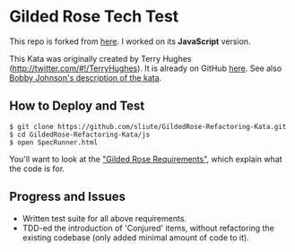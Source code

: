# Gilded Rose Tech Test

This repo is forked from [here](https://github.com/emilybache/GildedRose-Refactoring-Kata). I worked on its __JavaScript__ version.

This Kata was originally created by Terry Hughes (http://twitter.com/#!/TerryHughes). It is already on GitHub [here](https://github.com/NotMyself/GildedRose). See also [Bobby Johnson's description of the kata](http://iamnotmyself.com/2011/02/13/refactor-this-the-gilded-rose-kata/).

## How to Deploy and Test

```
$ git clone https://github.com/sliute/GildedRose-Refactoring-Kata.git
$ cd GildedRose-Refactoring-Kata/js
$ open SpecRunner.html
```
You'll want to look at the ["Gilded Rose Requirements"](https://github.com/emilybache/GildedRose-Refactoring-Kata/tree/master/GildedRoseRequirements.txt), which explain what the code is for.

## Progress and Issues

* Written test suite for all above requirements.
* TDD-ed the introduction of 'Conjured' items, without refactoring the existing codebase (only added minimal amount of code to it).
